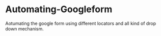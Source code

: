 # Automating-Googleform
Aotumating the google form using different locators and all kind of drop down mechanism.

